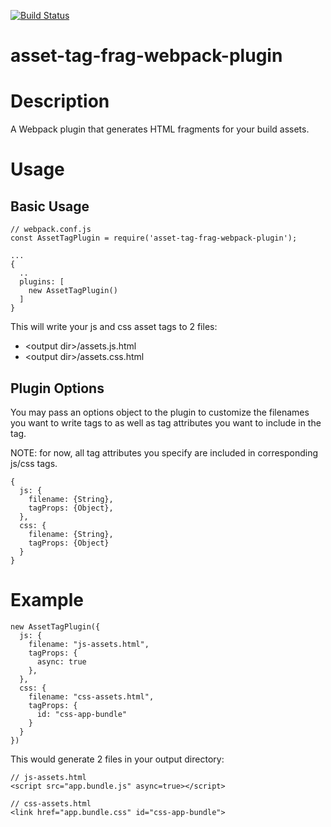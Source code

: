 [![Build Status](https://travis-ci.org/rei/asset-tag-frag-webpack-plugin.svg?branch=master)](https://travis-ci.org/rei/asset-tag-frag-webpack-plugin)

# asset-tag-frag-webpack-plugin

# Description

A Webpack plugin that generates HTML fragments for your build assets.

# Usage

## Basic Usage
    // webpack.conf.js
    const AssetTagPlugin = require('asset-tag-frag-webpack-plugin');
    
    ...
    {
      ..
      plugins: [
        new AssetTagPlugin()
      ]
    }

This will write your js and css asset tags to 2 files:

- \<output dir\>/assets.js.html
- \<output dir\>/assets.css.html

## Plugin Options

You may pass an options object to the plugin to customize the filenames you want to write tags to as well as tag attributes you want to include in the tag. 

NOTE: for now, all tag attributes you specify are included in corresponding js/css tags.
  
    {
      js: {
        filename: {String},
        tagProps: {Object},
      },
      css: {
        filename: {String},
        tagProps: {Object}
      }
    }

# Example

    new AssetTagPlugin({
      js: {
        filename: "js-assets.html",
        tagProps: {
          async: true
        },
      },
      css: {
        filename: "css-assets.html",
        tagProps: {
          id: "css-app-bundle"
        }
      }
    })

This would generate 2 files in your output directory:

    // js-assets.html
    <script src="app.bundle.js" async=true></script>

    // css-assets.html
    <link href="app.bundle.css" id="css-app-bundle">
